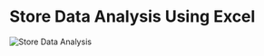 # Store Data Analysis Using Excel

![Store Data Analysis](https://user-images.githubusercontent.com/98437584/226275410-9d332339-768b-460d-bf8a-bedddf4f7bdb.PNG)
